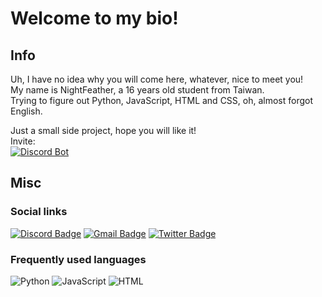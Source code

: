# Welcome to my bio!  

## Info
Uh, I have no idea why you will come here, whatever, nice to meet you!  
My name is NightFeather, a 16 years old student from Taiwan.  
Trying to figure out Python, JavaScript, HTML and CSS, oh, almost forgot English.  
  
Just a small side project, hope you will like it!  
Invite:  
[![Discord Bot](https://img.shields.io/badge/-Hanabi＃5219-7289da?style=flat-square&logo=Discord&logoColor=white&link=https://discord.com/oauth2/authorize?client_id=866699115299864586&permissions=8&scope=bot%20applications.commands)](https://discord.com/oauth2/authorize?client_id=866699115299864586&permissions=8&scope=bot%20applications.commands)

## Misc
### Social links  
[![Discord Badge](https://img.shields.io/badge/-NightFeather＃0144-7289da?style=flat-square&logo=Discord&logoColor=white&link=https://discord.com/login)](https://discord.com/login)
[![Gmail Badge](https://img.shields.io/badge/-leolee50910@gmail.com-c14438?style=flat-square&logo=Gmail&logoColor=white&link=mailto:leolee50910@gmail.com)](mailto:leolee50910@gmail.com)
[![Twitter Badge](https://img.shields.io/badge/-@NightFeatherOwO-1DA1F2?style=flat-square&logo=Twitter&logoColor=white&link=https://twitter.com/NightFeatherOwO)](https://twitter.com/NightFeatherOwO)

### Frequently used languages
![Python](https://img.shields.io/badge/-Python-3776ab?style=flat-square&logo=Python&logoColor=white)
![JavaScript](https://img.shields.io/badge/-JavaScript-black?style=flat-square&logo=javascript)
![HTML](https://img.shields.io/badge/-HTML-black?style=flat-square&logo=HTML5)
